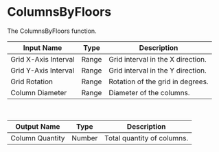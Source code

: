 
            
# ColumnsByFloors

The ColumnsByFloors function.

|Input Name|Type|Description|
|---|---|---|
|Grid X-Axis Interval|Range|Grid interval in the X direction.|
|Grid Y-Axis Interval|Range|Grid interval in the Y direction.|
|Grid Rotation|Range|Rotation of the grid in degrees.|
|Column Diameter|Range|Diameter of the columns.|


<br>

|Output Name|Type|Description|
|---|---|---|
|Column Quantity|Number|Total quantity of columns.|

